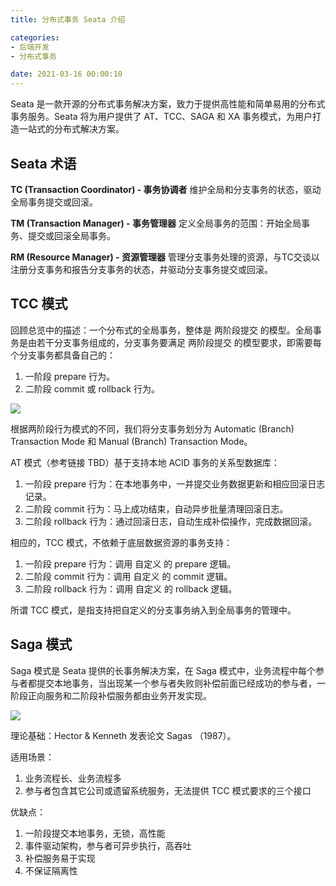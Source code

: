 ```yaml
---
title: 分布式事务 Seata 介绍

categories:
- 后端开发
- 分布式事务

date: 2021-03-16 00:00:10
---
```

Seata 是一款开源的分布式事务解决方案，致力于提供高性能和简单易用的分布式事务服务。Seata 将为用户提供了 AT、TCC、SAGA 和 XA 事务模式，为用户打造一站式的分布式解决方案。

## Seata 术语
**TC (Transaction Coordinator) - 事务协调者**
维护全局和分支事务的状态，驱动全局事务提交或回滚。

**TM (Transaction Manager) - 事务管理器**
定义全局事务的范围：开始全局事务、提交或回滚全局事务。

**RM (Resource Manager) - 资源管理器**
管理分支事务处理的资源，与TC交谈以注册分支事务和报告分支事务的状态，并驱动分支事务提交或回滚。

## TCC 模式
回顾总览中的描述：一个分布式的全局事务，整体是 两阶段提交 的模型。全局事务是由若干分支事务组成的，分支事务要满足 两阶段提交 的模型要求，即需要每个分支事务都具备自己的：
1. 一阶段 prepare 行为。
1. 二阶段 commit 或 rollback 行为。

![](https://img.alicdn.com/tfs/TB14Kguw1H2gK0jSZJnXXaT1FXa-853-482.png)

根据两阶段行为模式的不同，我们将分支事务划分为 Automatic (Branch) Transaction Mode 和 Manual (Branch) Transaction Mode。

AT 模式（参考链接 TBD）基于支持本地 ACID 事务的关系型数据库：
1. 一阶段 prepare 行为：在本地事务中，一并提交业务数据更新和相应回滚日志记录。
1. 二阶段 commit 行为：马上成功结束，自动异步批量清理回滚日志。
1. 二阶段 rollback 行为：通过回滚日志，自动生成补偿操作，完成数据回滚。

相应的，TCC 模式，不依赖于底层数据资源的事务支持：
1. 一阶段 prepare 行为：调用 自定义 的 prepare 逻辑。
1. 二阶段 commit 行为：调用 自定义 的 commit 逻辑。
1. 二阶段 rollback 行为：调用 自定义 的 rollback 逻辑。

所谓 TCC 模式，是指支持把自定义的分支事务纳入到全局事务的管理中。

## Saga 模式
Saga 模式是 Seata 提供的长事务解决方案，在 Saga 模式中，业务流程中每个参与者都提交本地事务，当出现某一个参与者失败则补偿前面已经成功的参与者，一阶段正向服务和二阶段补偿服务都由业务开发实现。

![](https://cdn.jsdelivr.net/gh/zhangqinghua/hexo_image/20210422164520.png)

理论基础：Hector & Kenneth 发表论⽂ Sagas （1987）。

适用场景：
1. 业务流程长、业务流程多
1. 参与者包含其它公司或遗留系统服务，无法提供 TCC 模式要求的三个接口

优缺点：
1. 一阶段提交本地事务，无锁，高性能
1. 事件驱动架构，参与者可异步执行，高吞吐
1. 补偿服务易于实现
1. 不保证隔离性